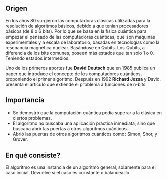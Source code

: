 ## Origen
En los años 80 surgieron las computadoras clásicas utilizadas para la resolución de algoritmos básicos, debido a que tenían procesadores básicos (de 8 o 6 bits).
Por lo que se basa en la física cuántica para empezar el pensado de las computadoras cuánticas, que son máquinas experimentales y a escala de laboratorio, basadas en tecnologías como la resonancia magnética nuclear. Basándose en Qubits. 
Los Qubits, a diferencia de los bits comunes, poseen más estados que tan solo 1 o 0. Teniendo estados intermedios. 

Uno de los primeros aportes fue **David Deutsch** que en 1985 publica un paper que introduce el concepto de los computadores cuánticos, proponiendo el primer algoritmo.
Después en 1992 **Richard Jozsa** y David, presenta el artículo que extiende el problema a funciones de n-bits.

## Importancia

- Se demostró que la computación cuántica podía superar a la clásica en ciertos problemas.
- El algoritmo no buscaba una aplicación práctica inmediata, sino que buscaba abrir las puertas a otros algoritmos cuánticos.
- Abrió las puertas de otros algoritmos cuánticos como: Simon, Shor, y Grover.

## En qué consiste?

El algoritmo es una instancia de un algoritmo general, solamente para el caso inicial.
Devuelve si el caso es constante o balanceado.